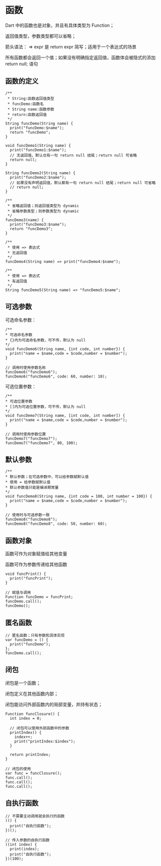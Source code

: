 # 函数

Dart 中的函数也是对象，并且有具体类型为 Function；

返回值类型，参数类型都可以省略；

箭头语法： => expr 是 return expr 简写；适用于一个表达式的场景

所有函数都会返回一个值；如果没有明确指定返回值，函数体会被隐式的添加 return null; 语句

## 函数的定义

    /**
     * String:函数返回值类型
     * funcDemo:函数名
     * String name:函数参数
     * return:函数返回值
     */
    String funcDemo(String name) {
      print("funcDemo:$name");
      return "funcDemo";
    }

    void funcDemo1(String name) {
      print("funcDemo1:$name");
      // 无返回值，默认也有一句 return null 结尾；return null 可省略
      return null;
    }

    String funcDemo2(String name) {
      print("funcDemo2:$name");
      // 如果没有声明返回值，默认都有一句 return null 结尾；return null 可省略
      // return null;
    }

    /**
     * 省略返回值；则返回值类型为 dynamic
     * 省略参数类型；则参数类型为 dynamic
     */
    funcDemo3(name) {
      print("funcDemo3:$name");
      return "funcDemo3";
    }

    /**
     * 使用 => 表达式
     * 无返回值
     */
    funcDemo4(String name) => print("funcDemo4:$name");

    /**
     * 使用 => 表达式
     * 有返回值
     */
    String funcDemo5(String name) => "funcDemo5:$name";

## 可选参数

可选命名参数：

    /**
    * 可选命名参数
    * {}内为可选命名参数，可不传，默认为 null
    */
    void funcDemo6(String name, {int code, int number}) {
      print("name = $name,code = $code,number = $number");
    }

    // 调用时使用参数名称
    funcDemo6("funcDemo6");
    funcDemo6("funcDemo6", code: 60, number: 10);

可选位置参数：

    /**
    * 可选位置参数
    * []内为可选位置参数，可不传，默认为 null
    */
    void funcDemo7(String name, [int code, int number]) {
      print("name = $name,code = $code,number = $number");
    }

    // 调用时使用参数位置
    funcDemo7("funcDemo7");
    funcDemo7("funcDemo7", 80, 100);

## 默认参数

    /**
    * 默认参数；在可选参数中，可以给参数赋默认值
    * 使用 = 给参数赋默认值
    * 默认参数值只能是编译期常量
    */
    void funcDemo8(String name, {int code = 100, int number = 100}) {
      print("name = $name,code = $code,number = $number");
    }

    // 使用时与可选参数一致
    funcDemo8("funcDemo8");
    funcDemo8("funcDemo8", code: 50, number: 60);

## 函数对象

函数可作为对象赋值给其他变量

函数可作为参数传递给其他函数

    void funcPrint() {
      print("funcPrint");
    }

    // 赋值与调用
    Function funcDemo = funcPrint;
    funcDemo.call();
    funcDemo();

## 匿名函数

    // 匿名函数；只有参数和具体实现
    var funcDemo = () {
      print("funcDemo");
    };
    funcDemo.call();

## 闭包

闭包是一个函数；

闭包定义在其他函数内部；

闭包能访问外部函数内的局部变量，并持有状态；

    Function funcClosure() {
      int index = 0;

      // 闭包可以使用外部函数中的参数
      printIndex() {
        index++;
        print("printIndex:$index");
      }

      return printIndex;
    }

    // 闭包的使用
    var func = funcClosure();
    func.call();
    func.call();
    func.call();

## 自执行函数

    // 不需要主动调用就会执行的函数
    (() {
      print("自执行函数");
    })();

    // 传入参数的自执行函数
    ((int index) {
      print(index);
      print("自执行函数");
    })(100);
